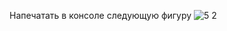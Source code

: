 Напечатать в консоле следующую фигуру
![5 2](https://user-images.githubusercontent.com/71177897/101541466-931c4f00-39b2-11eb-86e4-8e37577de0d8.png)
